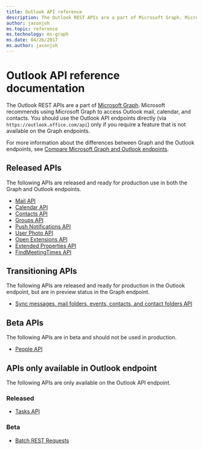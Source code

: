 ```yaml
---
title: Outlook API reference
description: The Outlook REST APIs are a part of Microsoft Graph. Microsoft recommends using Microsoft Graph to access Outlook mail, calendar, and contacts.
author: jasonjoh
ms.topic: reference
ms.technology: ms-graph
ms.date: 04/26/2017
ms.author: jasonjoh
---
```


# Outlook API reference documentation

The Outlook REST APIs are a part of [Microsoft Graph](https://developer.microsoft.com/graph/). Microsoft recommends using Microsoft Graph to access Outlook mail, calendar, and contacts. You should use the Outlook API endpoints directly (via `https://outlook.office.com/api`) only if you require a feature that is not available on the Graph endpoints.

For more information about the differences between Graph and the Outlook endpoints, see [Compare Microsoft Graph and Outlook endpoints](compare-graph-outlook.md).

## Released APIs

The following APIs are released and ready for production use in both the Graph and Outlook endpoints.

- [Mail API](https://developer.microsoft.com/graph/docs/api-reference/v1.0/resources/message)
- [Calendar API](https://developer.microsoft.com/graph/docs/api-reference/v1.0/resources/calendar)
- [Contacts API](https://developer.microsoft.com/graph/docs/api-reference/v1.0/resources/contact)
- [Groups API](https://developer.microsoft.com/graph/docs/api-reference/v1.0/resources/group)
- [Push Notifications API](https://developer.microsoft.com/graph/docs/api-reference/v1.0/resources/webhooks)
- [User Photo API](https://developer.microsoft.com/graph/docs/api-reference/v1.0/resources/profilephoto)
- [Open Extensions API](https://developer.microsoft.com/graph/docs/api-reference/v1.0/resources/opentypeextension)
- [Extended Properties API](https://developer.microsoft.com/graph/docs/api-reference/v1.0/resources/extended-properties-overview)
- [FindMeetingTimes API](https://developer.microsoft.com/en-us/graph/docs/api-reference/v1.0/api/user_findmeetingtimes)

<!--for the FindMeetingTimes API, you must include "en-us" in the URL or it will 404-->

## Transitioning APIs

The following APIs are released and ready for production in the Outlook endpoint, but are in preview status in the Graph endpoint.

- [Sync messages, mail folders, events, contacts, and contact folders API](https://developer.microsoft.com/graph/docs/concepts/delta_query_overview)

## Beta APIs

The following APIs are in beta and should not be used in production.

- [People API](https://developer.microsoft.com/graph/docs/api-reference/beta/resources/person)

## APIs only available in Outlook endpoint

The following APIs are only available on the Outlook API endpoint.

### Released

- [Tasks API](https://docs.microsoft.com/previous-versions/office/office-365-api/api/version-2.0/task-rest-operations)

### Beta

- [Batch REST Requests](https://docs.microsoft.com/previous-versions/office/office-365-api/api/version-2.0/batch-outlook-rest-requests)
